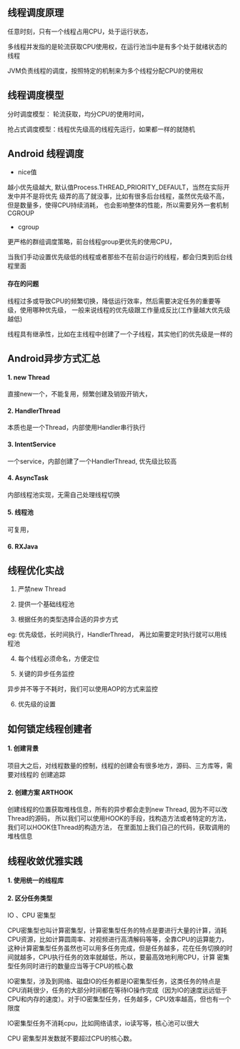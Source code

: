 




## 线程调度原理

任意时刻，只有一个线程占用CPU，处于运行状态，

多线程并发指的是轮流获取CPU使用权，在运行池当中是有多个处于就绪状态的线程

JVM负责线程的调度，按照特定的机制来为多个线程分配CPU的使用权


## 线程调度模型
分时调度模型： 轮流获取，均分CPU的使用时间，

抢占式调度模型：线程优先级高的线程先运行，如果都一样的就随机


## Android 线程调度
- nice值

越小优先级越大, 默认值Process.THREAD_PRIORITY_DEFAULT，当然在实际开发中并不是将优先
级弄的高了就没事，比如有很多后台线程，虽然优先级不高，但是数量多，使得CPU持续消耗，
也会影响整体的性能，所以需要另外一套机制CGROUP

- cgroup

更严格的群组调度策略，前台线程group更优先的使用CPU，

当我们手动设置优先级低的线程或者那些不在前台运行的线程，都会归类到后台线程里面


#### 存在的问题

线程过多或导致CPU的频繁切换，降低运行效率，然后需要决定任务的重要等级，使用哪种优先级，
一般来说线程的优先级跟工作量成反比(工作量越大优先级越低)

线程具有继承性，比如在主线程中创建了一个子线程，其实他们的优先级是一样的


## Android异步方式汇总

#### 1. new Thread
直接new一个，不能复用，频繁创建及销毁开销大， 

#### 2. HandlerThread
本质也是一个Thread，内部使用Handler串行执行

#### 3. IntentService
一个service，内部创建了一个HandlerThread,     优先级比较高

#### 4. AsyncTask 
内部线程池实现，无需自己处理线程切换

#### 5. 线程池
可复用，

#### 6. RXJava


## 线程优化实战

1. 严禁new Thread

2. 提供一个基础线程池

3. 根据任务的类型选择合适的异步方式

eg: 优先级低，长时间执行，HandlerThread， 再比如需要定时执行就可以用线程池

4. 每个线程必须命名，方便定位

5. 关键的异步任务监控

异步并不等于不耗时，我们可以使用AOP的方式来监控

6. 优先级的设置

## 如何锁定线程创建者

#### 1. 创建背景
项目大之后，对线程数量的控制，线程的创建会有很多地方，源码、三方库等，需要对线程的
创建追踪

#### 2. 创建方案 ARTHOOK
创建线程的位置获取堆栈信息，所有的异步都会走到new Thread, 因为不可以改Thread的源码，
所以我们可以使用HOOK的手段，找构造方法或者特定的方法，我们可以HOOK住Thread的构造方法，
在里面加上我们自己的代码，获取调用的堆栈信息


## 线程收敛优雅实践

#### 1. 使用统一的线程库

#### 2. 区分任务类型
 IO 、CPU 密集型
 
 CPU密集型也叫计算密集型，计算密集型任务的特点是要进行大量的计算，消耗CPU资源，比如计算圆周率、对视频进行高清解码等等，全靠CPU的运算能力，
 这种计算密集型任务虽然也可以用多任务完成，但是任务越多，花在任务切换的时间就越多，CPU执行任务的效率就越低，所以，要最高效地利用CPU，计算
 密集型任务同时进行的数量应当等于CPU的核心数
 
 IO密集型，涉及到网络、磁盘IO的任务都是IO密集型任务，这类任务的特点是CPU消耗很少，任务的大部分时间都在等待IO操作完成（因为IO的速度远远低于
 CPU和内存的速度）。对于IO密集型任务，任务越多，CPU效率越高，但也有一个限度
 
 IO密集型任务不消耗cpu，比如网络请求，io读写等，核心池可以很大
 
 CPU 密集型并发数就不要超过CPU的核心数。 












